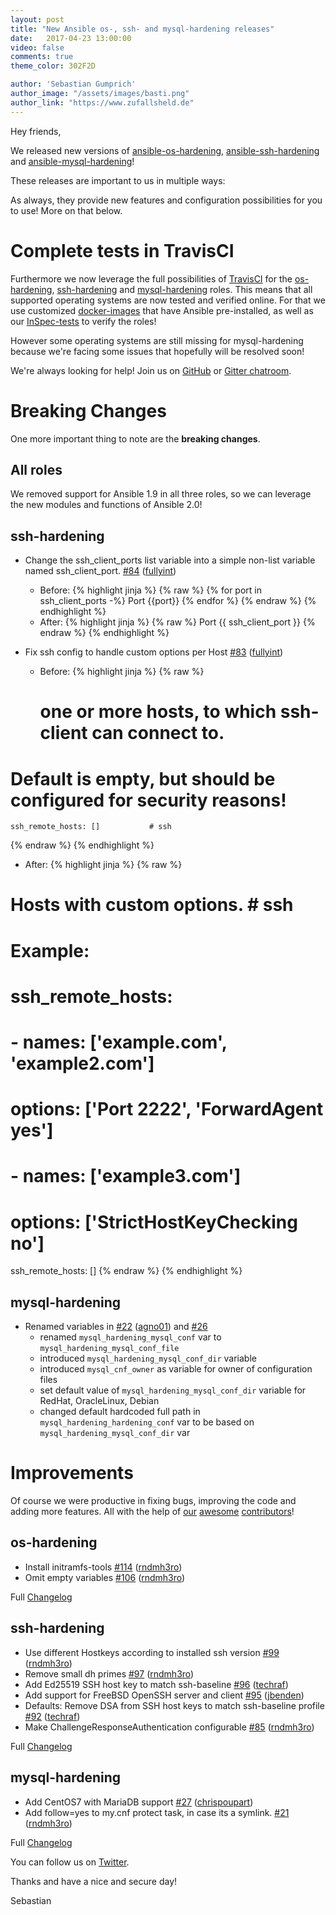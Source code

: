 ```yaml
---
layout: post
title: "New Ansible os-, ssh- and mysql-hardening releases"
date:   2017-04-23 13:00:00
video: false
comments: true
theme_color: 302F2D

author: 'Sebastian Gumprich'
author_image: "/assets/images/basti.png"
author_link: "https://www.zufallsheld.de"
---
```


Hey friends,

We released new versions of [ansible-os-hardening](https://github.com/dev-sec/ansible-os-hardening), [ansible-ssh-hardening](https://github.com/dev-sec/ansible-ssh-hardening) and [ansible-mysql-hardening](https://github.com/dev-sec/ansible-mysql-hardening)!

These releases are important to us in multiple ways:

As always, they provide new features and configuration possibilities for you to use! More on that below.

# Complete tests in TravisCI

Furthermore we now leverage the full possibilities of [TravisCI](https://travis-ci.org/dev-sec/) for the [os-hardening](https://travis-ci.org/dev-sec/ansible-ssh-hardening), [ssh-hardening](https://travis-ci.org/dev-sec/ansible-ssh-hardening) and [mysql-hardening](https://travis-ci.org/dev-sec/ansible-mysql-hardening)  roles. This means that all supported operating systems are now tested and verified online. For that we use customized [docker-images](https://github.com/rndmh3ro/docker-ansible) that have Ansible pre-installed, as well as our [InSpec-tests](https://github.com/dev-sec/?utf8=%E2%9C%93&q=baseline&type=&language=) to verify the roles!

However some operating systems are still missing for mysql-hardening because we're facing some issues that hopefully will be resolved soon!

We're always looking for help! Join us on [GitHub](https://github.com/dev-sec/) or [Gitter chatroom](https://gitter.im/dev-sec/general).


# Breaking Changes

One more important thing to note are the **breaking changes**.

## All roles

We removed support for Ansible 1.9 in all three roles, so we can leverage the new modules and functions of Ansible 2.0!

## ssh-hardening


- Change the ssh_client_ports list variable into a simple non-list variable named ssh_client_port.  [\#84](https://github.com/dev-sec/ansible-ssh-hardening/pull/84) ([fullyint](https://github.com/fullyint))
  - Before:
{% highlight jinja %}
{% raw %}
{% for port in ssh_client_ports -%}
Port {{port}}
{% endfor %}
 {% endraw %}
{% endhighlight %}
  - After:
{% highlight jinja %}
{% raw %}
Port {{ ssh_client_port }}
{% endraw %}
{% endhighlight %}

- Fix ssh config to handle custom options per Host [\#83](https://github.com/dev-sec/ansible-ssh-hardening/pull/83) ([fullyint](https://github.com/fullyint))
  - Before:
{% highlight jinja %}
{% raw %}
    # one or more hosts, to which ssh-client can connect to.
# Default is empty, but should be configured for security reasons!
    ssh_remote_hosts: []           # ssh
{% endraw %}
{% endhighlight %}

  - After:
{% highlight jinja %}
{% raw %}
# Hosts with custom options.            # ssh
# Example:
# ssh_remote_hosts:
#   - names: ['example.com', 'example2.com']
#     options: ['Port 2222', 'ForwardAgent yes']
#   - names: ['example3.com']
#     options: ['StrictHostKeyChecking no']
ssh_remote_hosts: []
{% endraw %}
{% endhighlight %}


## mysql-hardening


- Renamed variables in [\#22](https://github.com/dev-sec/ansible-mysql-hardening/pull/22) ([agno01](https://github.com/agno01)) and [\#26](https://github.com/dev-sec/ansible-mysql-hardening/pull/26)
  - renamed `mysql_hardening_mysql_conf` var to `mysql_hardening_mysql_conf_file`
  - introduced `mysql_hardening_mysql_conf_dir` variable
  - introduced `mysql_cnf_owner` as variable for owner of configuration files
  - set default value of `mysql_hardening_mysql_conf_dir` variable for RedHat, OracleLinux, Debian
  - changed default hardcoded full path in `mysql_hardening_hardening_conf` var to be based on `mysql_hardening_mysql_conf_dir` var

# Improvements

Of course we were productive in fixing bugs, improving the code and adding more features. All with the help of [our](https://github.com/dev-sec/ansible-os-hardening/graphs/contributors) [awesome](https://github.com/dev-sec/ansible-ssh-hardening/graphs/contributors) [contributors](https://github.com/dev-sec/ansible-mysql-hardening/graphs/contributors)!

## os-hardening

- Install initramfs-tools [\#114](https://github.com/dev-sec/ansible-os-hardening/pull/114) ([rndmh3ro](https://github.com/rndmh3ro))
- Omit empty variables [\#106](https://github.com/dev-sec/ansible-os-hardening/pull/106) ([rndmh3ro](https://github.com/rndmh3ro))

Full [Changelog](https://github.com/dev-sec/ansible-os-hardening/releases/tag/4.0.0)

## ssh-hardening
- Use different Hostkeys according to installed ssh version [\#99](https://github.com/dev-sec/ansible-ssh-hardening/pull/99) ([rndmh3ro](https://github.com/rndmh3ro))
- Remove small dh primes [\#97](https://github.com/dev-sec/ansible-ssh-hardening/pull/97) ([rndmh3ro](https://github.com/rndmh3ro))
- Add Ed25519 SSH host key to match ssh-baseline [\#96](https://github.com/dev-sec/ansible-ssh-hardening/pull/96) ([techraf](https://github.com/techraf))
- Add support for FreeBSD OpenSSH server and client [\#95](https://github.com/dev-sec/ansible-ssh-hardening/pull/95) ([jbenden](https://github.com/jbenden))
- Defaults: Remove DSA from SSH host keys to match ssh-baseline profile [\#92](https://github.com/dev-sec/ansible-ssh-hardening/pull/92) ([techraf](https://github.com/techraf))
- Make ChallengeResponseAuthentication configurable [\#85](https://github.com/dev-sec/ansible-ssh-hardening/pull/85) ([rndmh3ro](https://github.com/rndmh3ro))

Full [Changelog](https://github.com/dev-sec/ansible-ssh-hardening/releases/tag/4.0.0)

## mysql-hardening

- Add CentOS7 with MariaDB support [\#27](https://github.com/dev-sec/ansible-mysql-hardening/pull/27) ([chrispoupart](https://github.com/chrispoupart))
- Add follow=yes to my.cnf protect task, in case its a symlink. [\#21](https://github.com/dev-sec/ansible-mysql-hardening/pull/21) ([rndmh3ro](https://github.com/rndmh3ro))

Full [Changelog](https://github.com/dev-sec/ansible-mysql-hardening/releases/tag/2.0.0)


You can follow us on [Twitter](https://twitter.com/DevSecIO).

Thanks and have a nice and secure day!

Sebastian
